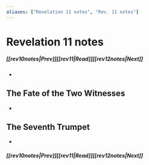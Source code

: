 ```yaml
---
aliases: ["Revelation 11 notes", "Rev. 11 notes"]
---
```

# Revelation 11 notes
##### <span class=arrow-left></span>[[rev10notes|Prev]]<span class=navigation-separator></span>[[rev11|Read]]<span class=navigation-separator></span>[[rev12notes|Next]]<span class=arrow-right></span>
- 
## The Fate of the Two Witnesses
- 
## The Seventh Trumpet
- 
##### <span class=arrow-left></span>[[rev10notes|Prev]]<span class=navigation-separator></span>[[rev11|Read]]<span class=navigation-separator></span>[[rev12notes|Next]]<span class=arrow-right></span>